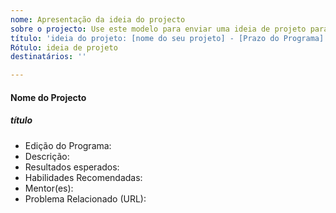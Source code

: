 ```yaml
---
nome: Apresentação da ideia do projecto
sobre o projecto: Use este modelo para enviar uma ideia de projeto para nosso programa de mentoria
título: 'ideia do projeto: [nome do seu projeto] - [Prazo do Programa]'
Rótulo: ideia de projeto
destinatários: ''

---
```


####  Nome do Projecto
##### título
- Edição do Programa:
- Descrição:
- Resultados esperados:
- Habilidades Recomendadas:
- Mentor(es):
- Problema Relacionado (URL):

